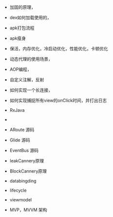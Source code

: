 - 加固的原理，
- dex如何加载使用的，
- apk打包流程
- apk瘦身
- 保活，内存优化，冷启动优化，性能优化，卡顿优化
- 动态代理的使用场景，
- AOP编程，

- 自定义注解，反射
- 如何实现一个长连接，
- 如何实现捕捉所有view的onClick时间，并打出日志
- RxJava
-  

[//]: # (- Retrofit 源码)
- ARoute 源码

- Glide 源码
- EventBus 源码


- leakCannery原理
- BlockCannery原理

- databingding 
- lifecycle
- viewmodel 
- MVP，MVVM 架构

